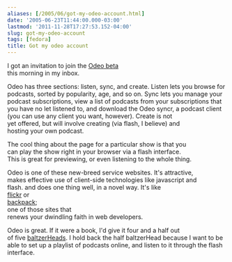 ```yaml
---
aliases: [/2005/06/got-my-odeo-account.html]
date: '2005-06-23T11:44:00.000-03:00'
lastmod: '2011-11-28T17:27:53.152-04:00'
slug: got-my-odeo-account
tags: [fedora]
title: Got my odeo account
---
```


  
I got an invitation to join the [Odeo beta](http://www.odeo.com)  
this morning in my inbox.  

  
  

  
Odeo has three sections: listen, sync, and create. Listen lets you browse for
podcasts, sorted by popularity, age, and so on. Sync lets you manage your
podcast subscriptions, view a list of podcasts from your subscriptions that
you have no let listened to, and download the Odeo syncr, a podcast client
(you can use any client you want, however). Create is not  
yet offered, but will involve creating (via flash, I believe) and  
hosting your own podcast.  

  
  

  
The cool thing about the page for a particular show is that you  
can play the show right in your browser via a flash interface.  
This is great for previewing, or even listening to the whole thing.  

  
  

  
Odeo is one of these new-breed service websites. It's attractive,  
makes effective use of client-side technologies like javascript and  
flash. and does one thing well, in a novel way. It's like  
[flickr](http://www.flickr.com) or  
[backpack](http://www.backpackit.com);  
one of those sites that  
renews your dwindling faith in web developers.  

  
  

  
Odeo is great. If it were a book, I'd give it four and a half out  
of five [baltzerHeads](http://www.dal-acm.ca/ORug/). I hold back the half
baltzerHead because I want to be able to set up a playlist of podcasts online,
and listen to it through the flash interface.  

